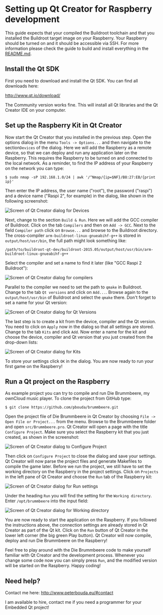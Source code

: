 # Setting up Qt Creator for Raspberry development

This guide expects that your compiled the Buildroot toolchain and that you
installed the Buildroot target image on your Raspberry. Your Raspberry should
be turned on and it should be accessible via SSH. For more information please
check the guide to build and install everything in the
[README.md](https://github.com/pbouda/buildroot-qt-dev/blob/master/README.md).

## Install the Qt SDK

First you need to download and install the Qt SDK. You can find all downloads
here:

http://www.qt.io/download/

The Community version works fine. This will install all Qt libraries and the
Qt Creator IDE on your computer.


## Set up the Raspberry Kit in Qt Creator

Now start the Qt Creator that you installed in the previous step. Open the
options dialog in the menu `Tools -> Options...` and then navigate to the
section`Devices` of the dialog. Here we will add the Raspberry as a remote
device, so that we can deploy and run any application later on the Raspberry.
This requires the Raspberry to be turned on and connected to the local network.
As a reminder, to find the IP address of your Raspberry on the network you can
type:

    $ sudo nmap -sP 192.168.1.0/24 | awk '/^Nmap/{ip=$NF}/B8:27:EB/{print ip}'

Then enter the IP address, the user name ("root"), the password ("raspi") and
a device name ("Raspi 2", for example) in the dialog, like shown in the
following screenshot:

![Screen of Qt Creator dialog for Devices](images/qt_creator_devices.png)

Next, change to the section `Build & Run`. Here we will add the GCC compiler of
Buildroot. Click on the tab `Compilers` and then on `Add -> GCC`. Next to the
field `Compiler path` click on `Browse...` and browse to the Buildroot
directory. The cross-compiler `arm-buildroot-linux-gnueabihf-g++` is stored in
`output/host/usr/bin`, the full path might look something like:

    /path/to/buildroot-qt-dev/buildroot-2015.05/output/host/usr/bin/arm-buildroot-linux-gnueabihf-g++

Select the compiler and set a name to find it later (like "GCC Raspi 2 Buildroot"):

![Screen of Qt Creator dialog for compilers](images/qt_creator_compilers.png)

Parallel to the compiler we need to set the path to `qmake` in Buildroot.
Change to the tab `Qt versions` and click on `Add...`. Browse again to the
`output/host/usr/bin` of Buildroot and select the `qmake` there. Don't forget
to set a name for your Qt version:

![Screen of Qt Creator dialog for Qt Versions](images/qt_creator_qtversions.png)

The last step is to create a kit from the device, compiler and the Qt version.
You need to click on `Apply` now in the dialog so that all settings are stored.
Change to the tab `Kits` and click `Add`. Now enter a name for the kit and
choose the device, compiler and Qt version that you just created from the
drop-down lists:

![Screen of Qt Creator dialog for Kits](images/qt_creator_kits.png)

To store your settings click `OK` in the dialog. You are now ready to run your
first game on the Raspberry!


## Run a Qt project on the Raspberry

As example project you can try to compile and run Die Brummbeere, my ownCloud
music player. To clone the project from GitHub type:

	$ git clone https://github.com/pbouda/brummbeere.git

Open the project file of Die Brummbeere in Qt Creator by choosing
`File -> Open File or Project...` from the menu. Browse to the Brummbeere folder
and open `src/Brummbeere.pro`. Qt Creator will open a page with the title
`Configure Project`. Make sure you select the Raspberry kit that you just
created, as shown in the screenshot:

![Screen of Qt Creator dialog to Configure Project](images/qt_creator_configureproject.png)

Then click on `Configure Project` to close the dialog and save your settings.
Qt Creator will now parse the project files and generate Makefiles to compile
the game later. Before we run the project, we still have to set the working
directory on the Raspberry in the project settings. Click on `Projects` in the
left pane of Qt Creator and choose the `Run` tab of the Raspberry kit:

![Screen of Qt Creator dialog for Run settings](images/qt_creator_projects.png)

Under the heading `Run` you will find the setting for the `Working directory`.
Enter `/opt/brummbeere` into the input field:

![Screen of Qt Creator dialog for Working directory](images/qt_creator_workingdir.png)

You are now ready to start the application on the Raspberry. If you
followed the instructions above, the connection settings are already stored in
Qt Creator as part of the Qt kit. Click on the `Run` button of Qt Creator in
the lower left corner (the big green Play button). Qt Creator will now compile,
deploy and run Die Brummbeere on the Raspberry!

Feel free to play around with the Die Brummbeere code to make yourself familiar
with Qt Creator and the development process. Whenever you change some code now
you can simply press `Run`, and the modified version will be started on the
Raspberry. Happy coding!


## Need help?

Contact me here: http://www.peterbouda.eu/#contact

I am available to hire, contact me if you need a programmer for your Embedded
Qt project!